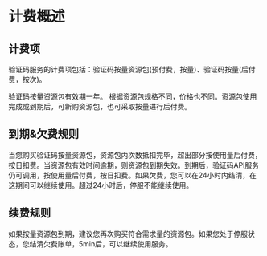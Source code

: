 # 计费概述

## 计费项

验证码服务的计费项包括：验证码按量资源包(预付费，按量)、验证码按量(后付费，按次)。

验证码按量资源包有效期一年。 根据资源包规格不同，价格也不同。资源包使用完成或到期后，可新购资源包，也可采取按量进行后付费。

## 到期&欠费规则

当您购买验证码按量资源包，资源包内次数抵扣完毕，超出部分按使用量后付费，按日扣费。当资源包有效时间逾期，则资源包到期失效。到期后，验证码API服务仍可调用，按使用量后付费，按日扣费。如果欠费，您可以在24小时内结清，在这期间可以继续使用。超过24小时后，停服不能继续使用。

## 续费规则

如果按量资源包到期，建议您再次购买符合需求量的资源包。如果您处于停服状态，您结清欠费账单，5min后，可以继续使用服务。
